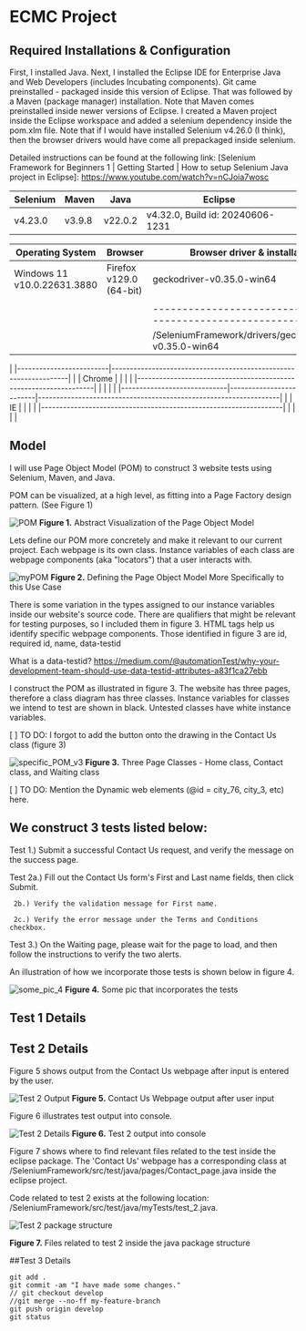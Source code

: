 # ECMC Project

## Required Installations & Configuration


First, I installed Java. Next, I installed the Eclipse IDE for Enterprise Java and Web Developers (includes Incubating components).
Git came preinstalled - packaged inside this version of Eclipse. That was followed by a Maven (package manager) installation. Note that Maven comes preinstalled inside newer versions of Eclipse. I created a Maven project inside the Eclipse workspace and added a selenium dependency inside the pom.xlm file. Note that if I would have installed Selenium v4.26.0 (I think), then the browser drivers would have come all prepackaged inside selenium. 

Detailed instructions can be found at the following link: [Selenium Framework for Beginners 1 | Getting Started | How to setup Selenium Java project in Eclipse]: https://www.youtube.com/watch?v=nCJoia7wosc




| **Selenium** | **Maven**  | **Java**  | **Eclipse**                         |
|--------------|------------|-----------|-------------------------------------|
|  v4.23.0     | v3.9.8     | v22.0.2   |  v4.32.0, Build id: 20240606-1231   |



| **Operating System**        | **Browser**             | **Browser driver & installation location**                       | 
|-----------------------------|-------------------------|------------------------------------------------------------------|
| Windows 11 v10.0.22631.3880 | Firefox v129.0 (64-bit) | geckodriver-v0.35.0-win64
                                        |  
|                             |                         |------------------------------------------------------------------|
|                             |                         | /SeleniumFramework/drivers/geckodriver/geckodriver-v0.35.0-win64 |
                  
|                             |-------------------------|------------------------------------------------------------------|
|                             | Chrome                  |                                                                  |
|                             |                         |------------------------------------------------------------------| 
|                             |                         |                                                                  |
|-----------------------------|-------------------------|------------------------------------------------------------------|
|                             | IE                      |                                                                  |
|                             |                         |------------------------------------------------------------------| 
|                             |                         |                                                                  |



## Model

I will use Page Object Model (POM) to construct 3 website tests using Selenium, Maven, and Java.

POM can be visualized, at a high level, as fitting into a Page Factory design pattern. (See Figure 1)

![POM](./images/POM.png)
**Figure 1.** Abstract Visualization of the Page Object Model

Lets define our POM more concretely and make it relevant to our current project.
Each webpage is its own class. Instance variables of each class are webpage components (aka "locators") that a user interacts with.

![myPOM](./images/myPOM.png)
**Figure 2.** Defining the Page Object Model More Specifically to this Use Case

There is some variation in the types assigned to our instance variables inside our website's source code. There are qualifiers that might be relevant for testing purposes, so I included them in figure 3. HTML tags help us identify specific webpage components. Those identified in figure 3 are id, required id, name, data-testid 

What is a data-testid? https://medium.com/@automationTest/why-your-development-team-should-use-data-testid-attributes-a83f1ca27ebb

I construct the POM as illustrated in figure 3. The website has three pages, therefore a class diagram has three classes. Instance variables for classes we intend to test are shown in black. Untested classes have white instance variables.

[ ] TO DO: I forgot to add the button onto the drawing in the Contact Us class (figure 3)

![specific_POM_v3](./images/specific_POM_v3.png)
**Figure 3.** Three Page Classes - Home class, Contact class, and Waiting class
  
[ ] TO DO: Mention the Dynamic web elements (@id = city_76, city_3, etc) here.


We construct 3 tests listed below:
--------------------------------------------------------------------------------------------------------------------------

Test 1.) Submit a successful Contact Us request, and verify the message on the success page.

Test 2a.) Fill out the Contact Us form's First and Last name fields, then click Submit. 

     2b.) Verify the validation message for First name. 

     2c.) Verify the error message under the Terms and Conditions checkbox.

Test 3.) On the Waiting page, please wait for the page to load, and then follow the instructions to verify the two alerts.

An illustration of how we incorporate those tests is shown below in figure 4.

![some_pic_4](./images/some_pic_4.png)
**Figure 4.** Some pic that incorporates the tests

## Test 1 Details


## Test 2 Details

Figure 5 shows output from the Contact Us webpage after input is entered by the user.

![Test 2 Output](./images/test2_output.png)
**Figure 5.** Contact Us Webpage output after user input

Figure 6 illustrates test output into console. 

![Test 2 Details](./images/Test_2.png)
**Figure 6.** Test 2 output into console

Figure 7 shows where to find relevant files related to the test inside the eclipse package. The 'Contact Us' webpage has a corresponding class at /SeleniumFramework/src/test/java/pages/Contact_page.java inside the eclipse project. 

Code related to test 2 exists at the following location: /SeleniumFramework/src/test/java/myTests/test_2.java.

![Test 2 package structure](./images/test2_package_structure.png)

**Figure 7.** Files related to test 2 inside the java package structure

##Test 3 Details

```
git add .
git commit -am "I have made some changes."
// git checkout develop
//git merge --no-ff my-feature-branch
git push origin develop
git status
```
